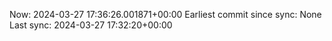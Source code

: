 Now: 2024-03-27 17:36:26.001871+00:00 Earliest commit since sync: None Last sync: 2024-03-27 17:32:20+00:00
